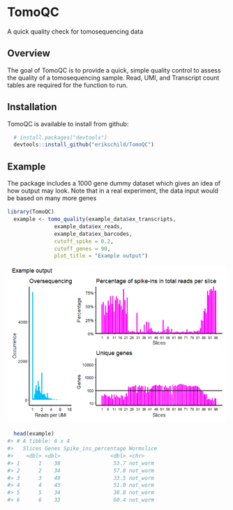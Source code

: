 
# TomoQC

A quick quality check for tomosequencing data

## Overview

The goal of TomoQC is to provide a quick, simple quality control to
assess the quality of a tomosequencing sample. Read, UMI, and Transcript
count tables are required for the function to run.

## Installation

TomoQC is available to install from github:

``` r
  # install.packages("devtools")
  devtools::install_github("erikschild/TomoQC")
```

## Example

The package includes a 1000 gene dummy dataset which gives an idea of
how output may look. Note that in a real experiment, the data input
would be based on many more genes

``` r
library(TomoQC)
  example <- tomo_quality(example_data$ex_transcripts,
               example_data$ex_reads,
               example_data$ex_barcodes,
               cutoff_spike = 0.2,
               cutoff_genes = 90,
               plot_title = "Example output")
```

![](man/figures/README-example-1.png)<!-- -->

``` r
  head(example)
#> # A tibble: 6 x 4
#>   Slices Genes Spike_ins_percentage Wormslice
#>    <dbl> <dbl>                <dbl> <chr>    
#> 1      1    38                 53.7 not_worm 
#> 2      2    34                 57.8 not_worm 
#> 3      3    49                 33.5 not_worm 
#> 4      4    43                 51.0 not_worm 
#> 5      5    34                 38.8 not_worm 
#> 6      6    33                 60.4 not_worm
```
